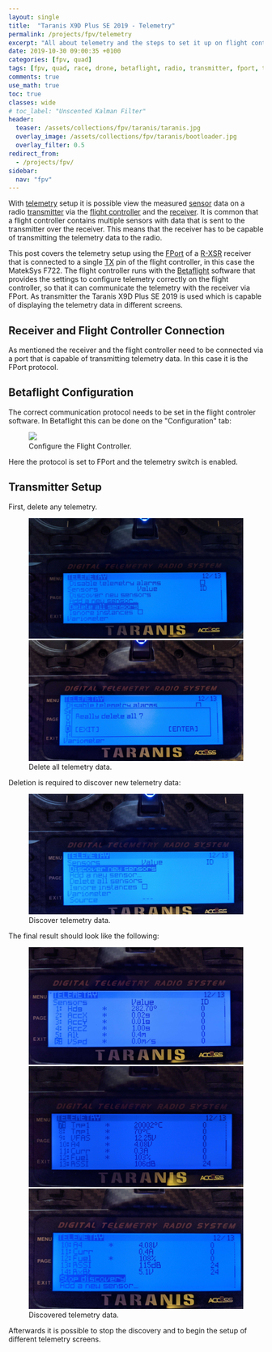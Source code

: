 ```yaml
---
layout: single
title:  "Taranis X9D Plus SE 2019 - Telemetry"
permalink: /projects/fpv/telemetry
excerpt: "All about telemetry and the steps to set it up on flight controller, receiver and transmitter."
date: 2019-10-30 09:00:35 +0100
categories: [fpv, quad]
tags: [fpv, quad, race, drone, betaflight, radio, transmitter, fport, telemetry, receiver]
comments: true
use_math: true
toc: true
classes: wide
# toc_label: "Unscented Kalman Filter"
header:
  teaser: /assets/collections/fpv/taranis/taranis.jpg
  overlay_image: /assets/collections/fpv/taranis/bootloader.jpg
  overlay_filter: 0.5
redirect_from:
  - /projects/fpv/
sidebar:
  nav: "fpv"
---
```


With [telemetry](/projects/fpv/glossar#telemetry) setup it is possible view the measured 
[sensor](/projects/fpv/glossar#sensor) data on a radio [transmitter](/projects/fpv/glossar#transmitter) 
via the [flight controller](/projects/fpv/glossar#flight-controller) and the [receiver](/projects/fpv/glossar#receiver). 
It is common that a flight controller contains multiple sensors with data that is sent to the transmitter over the receiver. 
This means that the receiver has to be capable of transmitting the telemetry data to the radio.

This post covers the telemetry setup using the [FPort](/projects/fpv/glossar#fport) of a [R-XSR](/projects/fpv/glossar#r-xsr) receiver
that is connected to a single [TX](/projects/fpv/glossar#tx) pin of the flight controller, in this case the MatekSys F722.
The flight controller runs with the [Betaflight](/projects/fpv/glossar#betaflight) software that provides the settings
to configure telemetry correctly on the flight controller, so that it can communicate the telemetry with the receiver via FPort.
As transmitter the Taranis X9D Plus SE 2019 is used which is capable of displaying the telemetry data in different screens.

## Receiver and Flight Controller Connection

As mentioned the receiver and the flight controller need to be connected via a port that is capable of transmitting 
telemetry data. In this case it is the FPort protocol. 

## Betaflight Configuration

The correct communication protocol needs to be set in the flight controler software. In Betaflight this can be done
on the "Configuration" tab:

<figure>
    <a href="/assets/collections/fpv/betaflight/betaflight-config-receiver.jpg"><img src="/assets/collections/fpv/betaflight/betaflight-config-receiver.jpg"></a>
    <figcaption>Configure the Flight Controller.</figcaption>
</figure>

Here the protocol is set to FPort and the telemetry switch is enabled.

## Transmitter Setup

First, delete any telemetry.

<figure class="half">
    <a href="/assets/collections/fpv/telemetry/01-telemetry-delete-all.jpg"><img src="/assets/collections/fpv/telemetry/01-telemetry-delete-all.jpg"></a>
    <a href="/assets/collections/fpv/telemetry/02-confirm-delete-all.jpg"><img src="/assets/collections/fpv/telemetry/02-confirm-delete-all.jpg"></a>
    <figcaption>Delete all telemetry data.</figcaption>
</figure>

Deletion is required to discover new telemetry data:

<figure>
    <a href="/assets/collections/fpv/telemetry/03-discover-new-sensors.jpg"><img src="/assets/collections/fpv/telemetry/03-discover-new-sensors.jpg"></a>
    <figcaption>Discover telemetry data.</figcaption>
</figure>

The final result should look like the following:

<figure class="third">
    <a href="/assets/collections/fpv/telemetry/04-telemetry-results.jpg"><img src="/assets/collections/fpv/telemetry/04-telemetry-results.jpg"></a>
    <a href="/assets/collections/fpv/telemetry/05-telemetry-results.jpg"><img src="/assets/collections/fpv/telemetry/05-telemetry-results.jpg"></a>
    <a href="/assets/collections/fpv/telemetry/06-telemetry-results.jpg"><img src="/assets/collections/fpv/telemetry/06-telemetry-results.jpg"></a>
    <figcaption>Discovered telemetry data.</figcaption>
</figure>

Afterwards it is possible to stop the discovery and to begin the setup of different telemetry screens.





